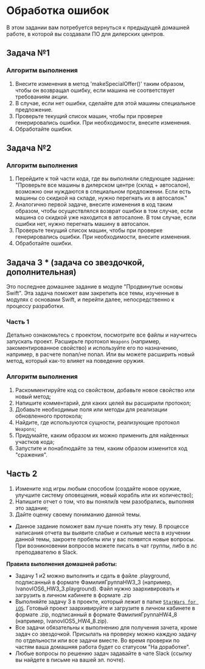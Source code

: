 # Обработка ошибок
В этом задании вам потребуется вернуться к предыдущей домашней работе, в которой вы создавали ПО для дилерских центров.

## Задача №1
### Алгоритм выполнения
1. Внесите изменения в метод 'makeSpecialOffer()' таким образом, чтобы он возвращал ошибку, если машина не соответствует требованиям акции. 
2. В случае, если нет ошибки, сделайте для этой машины специальное предложение.
3. Проверьте текущий список машин, чтобы при проверке генерировались ошибки. При необходимости, внесите изменения.
4. Обработайте ошибки.

## Задача №2
### Алгоритм выполнения
1. Перейдите к той части кода, где вы выполняли следующее задание: 
"Проверьте все машины в дилерском центре (склад + автосалон), возможно они нуждаются в специальном предложении. Если есть машины со скидкой на складе, нужно перегнать их в автосалон." 
2. Аналогично первой задаче, внесите изменения в код таким образом, чтобы осуществлялся возврат ошибки в том случае, если машина со скидкой уже находится в автосалоне. В том случае, если ошибки нет, нужно перегнать машину в автосалон.
3. Проверьте текущий список машин, чтобы при проверке генерировались ошибки. При необходимости, внесите изменения.
4. Обработайте ошибки.

## Задача 3 * (задача со звездочкой, дополнительная)

Это последнее домашнее задание в модуле "Продвинутые основы Swift". Эта задача поможет вам закрепить все темы, изученные в модулях с основами Swift, и перейти далее, непосредственно к процессу разработки.

### Часть 1

Детально ознакомьтесь с проектом, посмотрите все файлы и научитесь запускать проект. Расширьте протокол `Weapons` (например, закоментированное свойство) и используйте его по назначению, например, в расчете попал/не попал. Или вы можете расширить новый метод, который как-то влияет на поведение оружия.

### Алгоритм выполнения

1. Раскомментируйте код со свойством, добавьте новое свойство или новый метод;
2. Напишите комментарий, для каких целей вы расширили протокол;
3. Добавьте необходимые поля или методы для реализации обновленного протокола;
4. Найдите, где используются сущности, реализующие протокол `Weapons`;
5. Придумайте, каким образом их можно применить для найденных участков кода;
6. Запустите и понаблюдайте за тем, каким образом изменится ход "сражения".

## Часть 2

1. Измените ход игры любым способом (создайте новое оружие, улучшите систему оповещения, новый корабль или их количество);
2. Напишите отчет о том, что вы поняли/в чем разобрались, выполняя это задание;
3. Дайте оценку своему пониманию данной темы.

* Данное задание поможет вам лучше понять эту тему. В процессе написания отчета вы выявите слабые и сильные места в изучении данной темы, закроете пробелы или у вас появятся новые вопросы. При возникновении вопросов можете писать в чат группы, либо в лс преподавателю в Slack.

**Правила выполнения домашней работы:** 
* Задачу 1 и2  можно выполнить и сдать в  файле .playground, подписанный в формате ФамилияГруппаHW3_3 (например, IvanovIOS6_HW3_3.playground). Файл нужно заархивировать и загрузить в личном кабинете в формате .zip
* Выполняйте задачу 3 в проекте, который лежит в папке [`StarWars for iOS`](https://github.com/netology-code/aios-homeworks/tree/master/StarWars%20for%20iOS). Готовый проект заархивируйте и загрузите в личном кабинете в формате .zip, подписанный в формате ФамилияГруппаHW4_8 (например, IvanovIOS5_HW4_8.zip).
* Все задачи обязательны к выполнению для получения зачета, кроме задач со звездочкой. Присылать на проверку можно каждую задачу по отдельности или все задачи вместе. Во время проверки по частям ваша домашняя работа будет со статусом "На доработке".
* Любые вопросы по решению задач задавайте в чате Slack (ссылку вы найдете в письме на вашей эл. почте).
